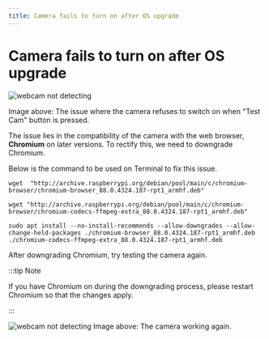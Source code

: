 ```yaml
---
title: Camera fails to turn on after OS upgrade
---
```


# Camera fails to turn on after OS upgrade

![webcam not detecting](/img/new-user-manual/troubleshoot/webcam-1.png)

Image above: The issue where the camera refuses to switch on when "Test Cam" button is pressed.

The issue lies in the compatibility of the camera with the web browser, **Chromium** on later versions. To rectify this, we need to downgrade Chromium.

Below is the command to be used on Terminal to fix this issue.

```
wget  "http://archive.raspberrypi.org/debian/pool/main/c/chromium-browser/chromium-browser_88.0.4324.187-rpt1_armhf.deb"

wget "http://archive.raspberrypi.org/debian/pool/main/c/chromium-browser/chromium-codecs-ffmpeg-extra_88.0.4324.187-rpt1_armhf.deb"

sudo apt install --no-install-recommends --allow-downgrades --allow-change-held-packages ./chromium-browser_88.0.4324.187-rpt1_armhf.deb ./chromium-codecs-ffmpeg-extra_88.0.4324.187-rpt1_armhf.deb
```

After downgrading Chromium, try testing the camera again.

:::tip Note

If you have Chromium on during the downgrading process, please restart Chromium so that the changes apply.

:::

![webcam not detecting](/img/new-user-manual/troubleshoot/webcam-2.png)
Image above: The camera working again.
